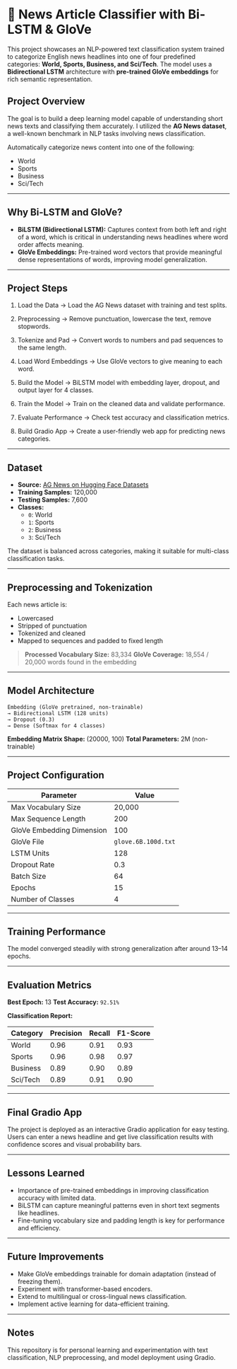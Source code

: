# 📰 News Article Classifier with Bi-LSTM & GloVe

This project showcases an NLP-powered text classification system trained to categorize English news headlines into one of four predefined categories: **World, Sports, Business, and Sci/Tech**. The model uses a **Bidirectional LSTM** architecture with **pre-trained GloVe embeddings** for rich semantic representation.

## Project Overview

The goal is to build a deep learning model capable of understanding short news texts and classifying them accurately. I utilized the **AG News dataset**, a well-known benchmark in NLP tasks involving news classification.

Automatically categorize news content into one of the following:
- World
- Sports
- Business
- Sci/Tech

---

## Why Bi-LSTM and GloVe?

- **BiLSTM (Bidirectional LSTM):** Captures context from both left and right of a word, which is critical in understanding news headlines where word order affects meaning.
- **GloVe Embeddings:** Pre-trained word vectors that provide meaningful dense representations of words, improving model generalization.

---
  
## Project Steps 

1. Load the Data
→ Load the AG News dataset with training and test splits.

2. Preprocessing 
→ Remove punctuation, lowercase the text, remove stopwords.

3. Tokenize and Pad
→ Convert words to numbers and pad sequences to the same length.

4. Load Word Embeddings
→ Use GloVe vectors to give meaning to each word.

5. Build the Model
→ BiLSTM model with embedding layer, dropout, and output layer for 4 classes.

6. Train the Model
→ Train on the cleaned data and validate performance.

7. Evaluate Performance
→ Check test accuracy and classification metrics.

8. Build Gradio App
→ Create a user-friendly web app for predicting news categories.

---

## Dataset

- **Source:** [AG News on Hugging Face Datasets](https://huggingface.co/datasets/ag_news)
- **Training Samples:** 120,000
- **Testing Samples:** 7,600
- **Classes:**
  - `0`: World
  - `1`: Sports
  - `2`: Business
  - `3`: Sci/Tech

The dataset is balanced across categories, making it suitable for multi-class classification tasks.

---

## Preprocessing and Tokenization

Each news article is:

- Lowercased
- Stripped of punctuation
- Tokenized and cleaned
- Mapped to sequences and padded to fixed length



> **Processed Vocabulary Size:** 83,334
> **GloVe Coverage:** 18,554 / 20,000 words found in the embedding

---

## Model Architecture

```text
Embedding (GloVe pretrained, non-trainable)
→ Bidirectional LSTM (128 units)
→ Dropout (0.3)
→ Dense (Softmax for 4 classes)
```

**Embedding Matrix Shape:** (20000, 100)
**Total Parameters:** 2M (non-trainable)

---

## Project Configuration

| Parameter                 | Value               |
| ------------------------- | ------------------- |
| Max Vocabulary Size       | 20,000              |
| Max Sequence Length       | 200                 |
| GloVe Embedding Dimension | 100                 |
| GloVe File                | `glove.6B.100d.txt` |
| LSTM Units                | 128                 |
| Dropout Rate              | 0.3                 |
| Batch Size                | 64                  |
| Epochs                    | 15                  |
| Number of Classes         | 4                   |

---

## Training Performance

The model converged steadily with strong generalization after around 13–14 epochs.

---

## Evaluation Metrics

**Best Epoch:** 13
**Test Accuracy:** `92.51%`

**Classification Report:**

| Category | Precision | Recall | F1-Score |
| -------- | --------- | ------ | -------- |
| World    | 0.96      | 0.91   | 0.93     |
| Sports   | 0.96      | 0.98   | 0.97     |
| Business | 0.89      | 0.90   | 0.89     |
| Sci/Tech | 0.89      | 0.91   | 0.90     |


---

## Final Gradio App

The project is deployed as an interactive Gradio application for easy testing. Users can enter a news headline and get live classification results with confidence scores and visual probability bars.


---

## Lessons Learned

- Importance of pre-trained embeddings in improving classification accuracy with limited data.
- BiLSTM can capture meaningful patterns even in short text segments like headlines.
- Fine-tuning vocabulary size and padding length is key for performance and efficiency.

---

## Future Improvements

- Make GloVe embeddings trainable for domain adaptation (instead of freezing them).
- Experiment with transformer-based encoders.
- Extend to multilingual or cross-lingual news classification.
- Implement active learning for data-efficient training.

---


## Notes
This repository is for personal learning and experimentation with text classification, NLP preprocessing, and model deployment using Gradio.
